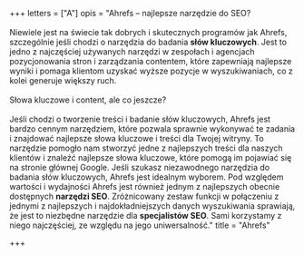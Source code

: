 +++
letters = ["A"]
opis = "Ahrefs – najlepsze narzędzie do SEO?<br><br>Niewiele jest na świecie tak dobrych i skutecznych programów jak Ahrefs, szczególnie jeśli chodzi o narzędzia do badania <strong>słów kluczowych</strong>. Jest to jedno z najczęściej używanych narzędzi w zespołach i agencjach pozycjonowania stron i zarządzania contentem, które zapewniają najlepsze wyniki i pomaga klientom uzyskać wyższe pozycje w wyszukiwaniach, co z kolei generuje większy ruch.<br><br>Słowa kluczowe i content, ale co jeszcze?<br><br>Jeśli chodzi o tworzenie treści i badanie słów kluczowych, Ahrefs jest bardzo cennym narzędziem, które pozwala sprawnie wykonywać te zadania i znajdować najlepsze słowa kluczowe i treści dla Twojej witryny. To narzędzie pomogło nam stworzyć jedne z najlepszych treści dla naszych klientów i znaleźć najlepsze słowa kluczowe, które pomogą im pojawiać się na stronie głównej Google. Jeśli szukasz niezawodnego narzędzia do badania słów kluczowych, Ahrefs jest idealnym wyborem. Pod względem wartości i wydajności Ahrefs jest również jednym z najlepszych obecnie dostępnych <strong>narzędzi SEO</strong>. Zróżnicowany zestaw funkcji w połączeniu z jednymi z najlepszych i najdokładniejszych danych wyszukiwania sprawiają, że jest to niezbędne narzędzie dla <strong>specjalistów SEO</strong>. Sami korzystamy z niego najczęściej, ze względu na jego uniwersalność."
title = "Ahrefs"

+++
